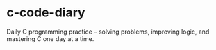 # c-code-diary
Daily C programming practice – solving problems, improving logic, and mastering C one day at a time.

